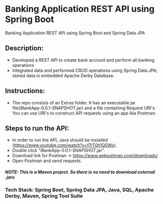 # Banking Application REST API using Spring Boot
Banking Application REST API using Spring Boot and Spring Data JPA

## Description:
- Developed a REST API to create bank account and perform all banking operations
- Integrated data and performed CRUD operations using Spring Data JPA; stored data in embedded Apache Derby Database.

## Instructions:
- The repo consists of an Extras folder. It has an executable jar file(iBankApp-0.0.1-SNAPSHOT.jar) and a file containing Request URI's. You can use URI's to construct API requests using an app like Postman.

## Steps to run the API:
- In order to run the API, Java should be installed (https://www.youtube.com/watch?v=f7rT0h1Q5Wo).
- Double click "iBankApp-0.0.1-SNAPSHOT.jar".
- Download link for Postman -> https://www.getpostman.com/downloads/
- Open Postman and send requests.

##### NOTE: This is a Maven project. So there is no need to download external .jars


### Tech Stack: Spring Boot, Spring Data JPA, Java, SQL, Apache Derby, Maven, Spring Tool Suite




